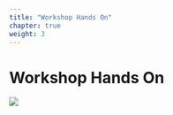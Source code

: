```yaml
---
title: "Workshop Hands On"
chapter: true
weight: 3
---
```


# Workshop Hands On

![](./images/image-getready.jpg)

